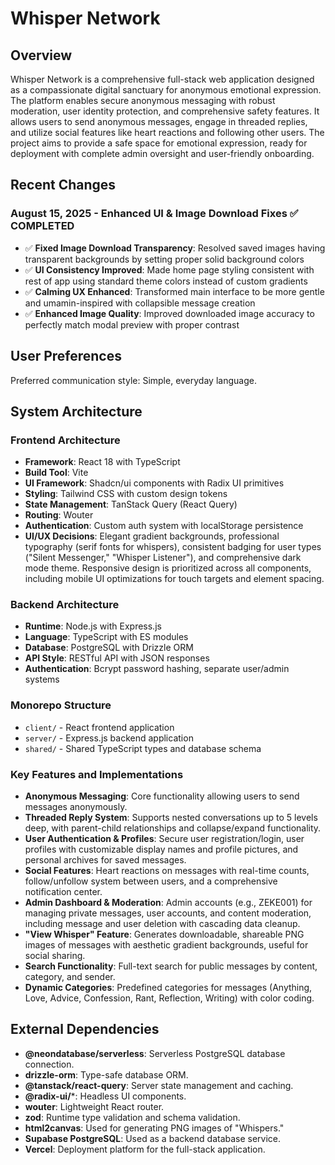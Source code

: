 # Whisper Network

## Overview
Whisper Network is a comprehensive full-stack web application designed as a compassionate digital sanctuary for anonymous emotional expression. The platform enables secure anonymous messaging with robust moderation, user identity protection, and comprehensive safety features. It allows users to send anonymous messages, engage in threaded replies, and utilize social features like heart reactions and following other users. The project aims to provide a safe space for emotional expression, ready for deployment with complete admin oversight and user-friendly onboarding.

## Recent Changes

### August 15, 2025 - Enhanced UI & Image Download Fixes ✅ COMPLETED
- ✅ **Fixed Image Download Transparency**: Resolved saved images having transparent backgrounds by setting proper solid background colors
- ✅ **UI Consistency Improved**: Made home page styling consistent with rest of app using standard theme colors instead of custom gradients  
- ✅ **Calming UX Enhanced**: Transformed main interface to be more gentle and umamin-inspired with collapsible message creation
- ✅ **Enhanced Image Quality**: Improved downloaded image accuracy to perfectly match modal preview with proper contrast

## User Preferences
Preferred communication style: Simple, everyday language.

## System Architecture
### Frontend Architecture
- **Framework**: React 18 with TypeScript
- **Build Tool**: Vite
- **UI Framework**: Shadcn/ui components with Radix UI primitives
- **Styling**: Tailwind CSS with custom design tokens
- **State Management**: TanStack Query (React Query)
- **Routing**: Wouter
- **Authentication**: Custom auth system with localStorage persistence
- **UI/UX Decisions**: Elegant gradient backgrounds, professional typography (serif fonts for whispers), consistent badging for user types ("Silent Messenger," "Whisper Listener"), and comprehensive dark mode theme. Responsive design is prioritized across all components, including mobile UI optimizations for touch targets and element spacing.

### Backend Architecture
- **Runtime**: Node.js with Express.js
- **Language**: TypeScript with ES modules
- **Database**: PostgreSQL with Drizzle ORM
- **API Style**: RESTful API with JSON responses
- **Authentication**: Bcrypt password hashing, separate user/admin systems

### Monorepo Structure
- `client/` - React frontend application
- `server/` - Express.js backend application
- `shared/` - Shared TypeScript types and database schema

### Key Features and Implementations
- **Anonymous Messaging**: Core functionality allowing users to send messages anonymously.
- **Threaded Reply System**: Supports nested conversations up to 5 levels deep, with parent-child relationships and collapse/expand functionality.
- **User Authentication & Profiles**: Secure user registration/login, user profiles with customizable display names and profile pictures, and personal archives for saved messages.
- **Social Features**: Heart reactions on messages with real-time counts, follow/unfollow system between users, and a comprehensive notification center.
- **Admin Dashboard & Moderation**: Admin accounts (e.g., ZEKE001) for managing private messages, user accounts, and content moderation, including message and user deletion with cascading data cleanup.
- **"View Whisper" Feature**: Generates downloadable, shareable PNG images of messages with aesthetic gradient backgrounds, useful for social sharing.
- **Search Functionality**: Full-text search for public messages by content, category, and sender.
- **Dynamic Categories**: Predefined categories for messages (Anything, Love, Advice, Confession, Rant, Reflection, Writing) with color coding.

## External Dependencies
- **@neondatabase/serverless**: Serverless PostgreSQL database connection.
- **drizzle-orm**: Type-safe database ORM.
- **@tanstack/react-query**: Server state management and caching.
- **@radix-ui/***: Headless UI components.
- **wouter**: Lightweight React router.
- **zod**: Runtime type validation and schema validation.
- **html2canvas**: Used for generating PNG images of "Whispers."
- **Supabase PostgreSQL**: Used as a backend database service.
- **Vercel**: Deployment platform for the full-stack application.